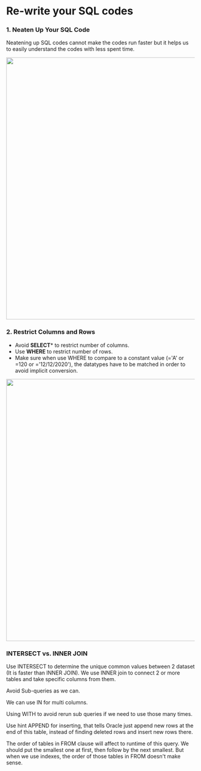 # Re-write your SQL codes

### 1. Neaten Up Your SQL Code</br>
Neatening up SQL codes cannot make the codes run faster but it helps us to easily understand the codes with less spent time.</br>
<p align="center"><img src="https://i.imgur.com/htr2R3O.png" width="700" ></p>


### 2. Restrict Columns and Rows</br>
- Avoid **SELECT*** to restrict number of columns.</br>
- Use **WHERE** to restrict number of rows.</br>
- Make sure when use WHERE to compare to a constant value (='A' or =120 or ='12/12/2020'), the datatypes have to be matched in order to avoid implicit conversion.
<p align="center"><img src="https://i.imgur.com/M2sPuI4.png" width="700" ></p>


### INTERSECT vs. INNER JOIN
Use INTERSECT to determine the unique common values between 2 dataset (It is faster than INNER JOIN). 
We use INNER join to connect 2 or more tables and take specific columns from them.

Avoid Sub-queries as we can.

We can use IN for multi columns.

Using WITH to avoid rerun sub queries if we need to use those many times.

Use hint APPEND for inserting, that tells Oracle just append new rows at the end of this table, instead of finding deleted rows and insert new rows there.

The order of tables in FROM clause will affect to runtime of this query. 
We should put the smallest one at first, then follow by the next smallest. 
But when we use indexes, the order of those tables in FROM doesn't make sense.
